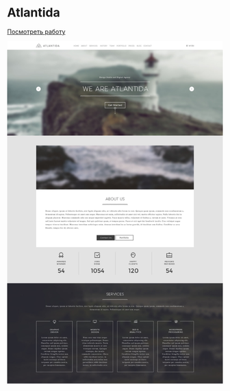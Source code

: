 <h1>Atlantida</h1>
<p><a href="https://lenyalol.github.io/portfolio/atlantida/index.html">Посмотреть работу</a></p>
<img src="atlantida.jpg" alt="">